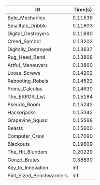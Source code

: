 |ID|Time(s)|
|-|-|
|Byte_Mechanics|0.11536|
|Smalltalk_Dribble|0.11603|
|Digital_Destroyers|0.11690|
|Creed_Symbol|0.13202|
|Digitally_Destroyed|0.13637|
|Rug_Heed_Bend|0.13808|
|Artful_Maneuvers|0.13860|
|Loose_Screws|0.14202|
|Rebooting_Rebels|0.14522|
|Prime_Calculus|0.14630|
|The_ERROR_List|0.15164|
|Pseudo_Boom|0.15242|
|Hackerjacks|0.15342|
|Grapevine_Squad|0.15568|
|Beasts|0.15600|
|Computer_Crew|0.17090|
|Blackouts|0.19609|
|The_Hit_Blunders|0.20229|
|Gonzo_Brutes|0.38890|
|Key_to_Innovation|inf|
|Pint_Sized_Benchwarmers|inf|
